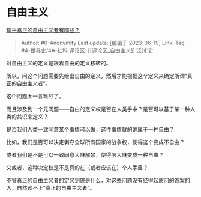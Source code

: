 # 自由主义
[知乎真正的自由主义者有哪些？](https://www.zhihu.com/question/39627179/answer/1469071866)

> Author: #0-Anonymity
> Last update: [编辑于 2023-06-19]
> Link:
> Tag: #4-世界史/4A-社科
> 评论区: [[评论区_自由主义]]
> 泛讨论:

对自由主义的定义是跟着自由的定义移转的。

所以，问这个问题需要先给出自由的定义，然后才能根据这个定义来确定所谓“真正的自由主义者”。

这个问题太一言难尽了。

而且涉及到一个元问题——自由的定义权是否在人类手中？是否可以基于某一种人类的共识来定义？

是否我们人类一致同意某个事情可以做，这件事情就的确属于一种自由？

比如，我们是否可以决定剥夺全球所有国家的战争权，使得这个变成不自由？

或者我们是不是可以一致同意大麻解禁，使得吸大麻变成一种自由？

又或者，这种决定权是不是真的在（或者应该在）个人手里？

不管真正的自由主义者的定义到底是什么，对这些问题没有经得起质问的答案的人，自然谈不上“真正的自由主义者”。